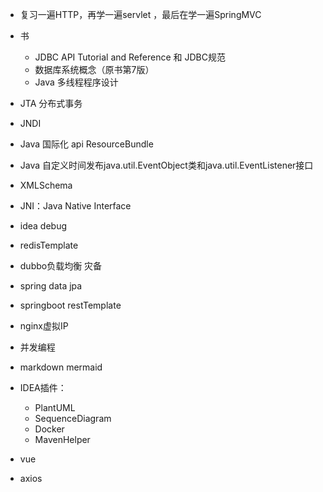 * 复习一遍HTTP，再学一遍servlet ，最后在学一遍SpringMVC
    
* 书
    
    * JDBC API Tutorial and Reference 和 JDBC规范
    * 数据库系统概念（原书第7版）
    * Java 多线程程序设计
    
* JTA 分布式事务
  
* JNDI 
  
* Java 国际化 api ResourceBundle

* Java 自定义时间发布java.util.EventObject类和java.util.EventListener接口  

* XMLSchema

* JNI：Java Native Interface

* idea debug 

* redisTemplate

* dubbo负载均衡 灾备

* spring data jpa

* springboot restTemplate

* nginx虚拟IP

* 并发编程

* markdown mermaid

* IDEA插件：
    *  PlantUML 
    * SequenceDiagram
    * Docker
    * MavenHelper
    
* vue 

* axios

    

